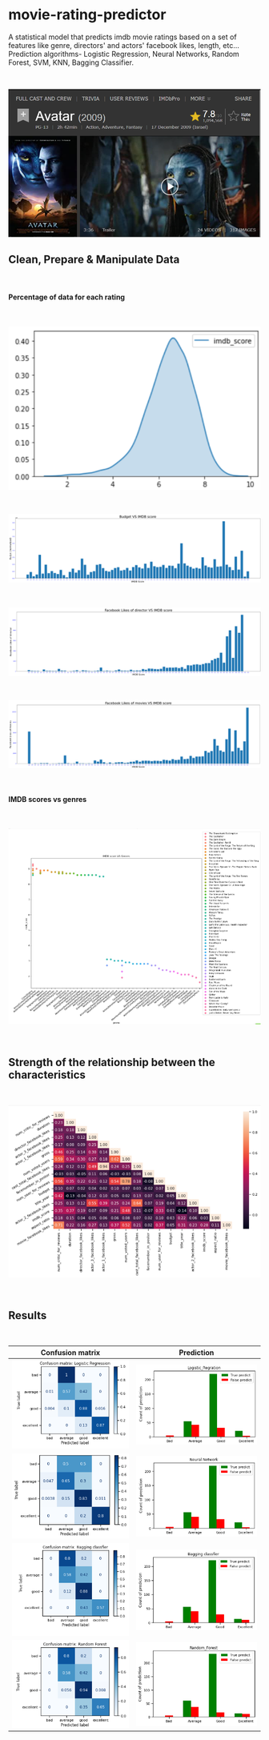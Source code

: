 # movie-rating-predictor

A statistical model that predicts imdb movie ratings based on a set of features like genre, directors' and actors' facebook likes, length, etc...
Prediction algorithms- Logistic Regression, Neural Networks, Random Forest, SVM, KNN, Bagging Classifier.

<br/>

![imdb score conversion](https://github.com/noy2711/movie-rating-predictor/blob/master/images/image6.png)



## Clean, Prepare & Manipulate Data

<br/>

#### Percentage of data for each rating

<br/>

![imdb score conversion](https://github.com/noy2711/movie-rating-predictor/blob/master/images/image10.png)


<br/>

![imdb score conversion](https://github.com/noy2711/movie-rating-predictor/blob/master/images/image11.png)




<br/>


![imdb score conversion](https://github.com/noy2711/movie-rating-predictor/blob/master/images/image12.png)




<br/>


![imdb score conversion](https://github.com/noy2711/movie-rating-predictor/blob/master/images/image13.png)


<br/>

#### IMDB scores vs genres
<br/>

![imdb score conversion](https://github.com/noy2711/movie-rating-predictor/blob/master/images/image14.png)




<br/>

## Strength of the relationship between the characteristics

<br/>

![imdb score conversion](https://github.com/noy2711/movie-rating-predictor/blob/master/images/image16.png)



<br>

## Results
<br/>

Confusion matrix | Prediction
------------ | -------------
![imdb score conversion](https://github.com/noy2711/movie-rating-predictor/blob/master/images/image35.png) | ![imdb score conversion](https://github.com/noy2711/movie-rating-predictor/blob/master/images/image36.png)
![imdb score conversion](https://github.com/noy2711/movie-rating-predictor/blob/master/images/image39.png) | ![imdb score conversion](https://github.com/noy2711/movie-rating-predictor/blob/master/images/image37.png)
![imdb score conversion](https://github.com/noy2711/movie-rating-predictor/blob/master/images/image42.png) | ![imdb score conversion](https://github.com/noy2711/movie-rating-predictor/blob/master/images/image43.png)
![imdb score conversion](https://github.com/noy2711/movie-rating-predictor/blob/master/images/image46.png) | ![imdb score conversion](https://github.com/noy2711/movie-rating-predictor/blob/master/images/image44.png)


